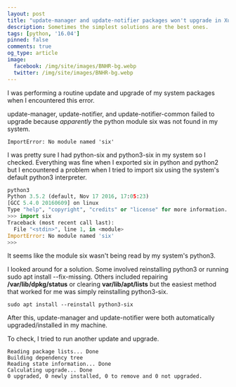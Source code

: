 ```yaml
---
layout: post
title: "update-manager and update-notifier packages won't upgrade in Xubuntu 16.04 because of missing six module. [SOLVED]"
description: Sometimes the simplest solutions are the best ones.
tags: [python, '16.04']
pinned: false
comments: true
og_type: article
image:
  facebook: /img/site/images/BNHR-bg.webp
  twitter: /img/site/images/BNHR-bg.webp
---
```

I was performing a routine update and upgrade of my system packages when I encountered this error.

update-manager, update-notifier, and update-notifier-common failed to upgrade because *apparently* the python module six was not found in my system.

```shell
ImportError: No module named 'six'
```

I was pretty sure I had python-six and python3-six in my system so I checked. Everything was fine when I exported six in python and python2 but I encountered a problem when I tried to import six using the system's default python3 interpreter.

```python
python3
Python 3.5.2 (default, Nov 17 2016, 17:05:23)
[GCC 5.4.0 20160609] on linux
Type "help", "copyright", "credits" or "license" for more information.
>>> import six
Traceback (most recent call last):
  File "<stdin>", line 1, in <module>
ImportError: No module named 'six'
>>>
```

It seems like the module six wasn't being read by my system's python3.

I looked around for a solution. Some involved reinstalling python3 or running sudo apt install --fix-missing. Others included repairing **/var/lib/dpkg/status** or clearing **var/lib/apt/lists** but the easiest method that worked for me was simply reinstalling python3-six.

```shell
sudo apt install --reinstall python3-six
```

After this, update-manager and update-notifier were both automatically upgraded/installed in my machine.

To check, I tried to run another update and upgrade.

```shell
Reading package lists... Done
Building dependency tree       
Reading state information... Done
Calculating upgrade... Done
0 upgraded, 0 newly installed, 0 to remove and 0 not upgraded.
```
